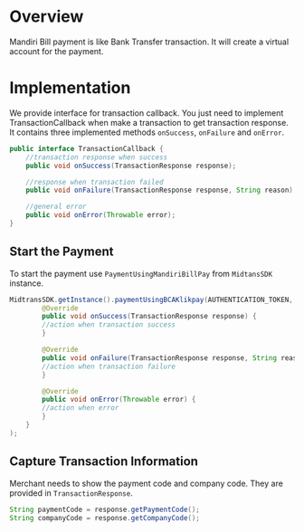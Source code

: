 # Overview

Mandiri Bill payment is like Bank Transfer transaction. It will create a virtual account for the payment.

# Implementation
We provide interface for transaction callback. You just need to implement TransactionCallback when make a transaction to get transaction response.
It contains three implemented methods `onSuccess`, `onFailure` and `onError`.

```Java
public interface TransactionCallback {
    //transaction response when success
    public void onSuccess(TransactionResponse response);

    //response when transaction failed
    public void onFailure(TransactionResponse response, String reason);

    //general error
    public void onError(Throwable error);
}
```


## Start the Payment

To start the payment use `PaymentUsingMandiriBillPay` from `MidtansSDK` instance.

```Java
MidtransSDK.getInstance().paymentUsingBCAKlikpay(AUTHENTICATION_TOKEN, COSTUMER_EMAL, new TransactionCallback() {
        @Override
        public void onSuccess(TransactionResponse response) {
        //action when transaction success
        }

        @Override
        public void onFailure(TransactionResponse response, String reason) {
        //action when transaction failure
        }

        @Override
        public void onError(Throwable error) {
        //action when error
        }
    }
);
```

## Capture Transaction Information

Merchant needs to show the payment code and company code. They are provided in `TransactionResponse`.

```Java
String paymentCode = response.getPaymentCode();
String companyCode = response.getCompanyCode();
```
